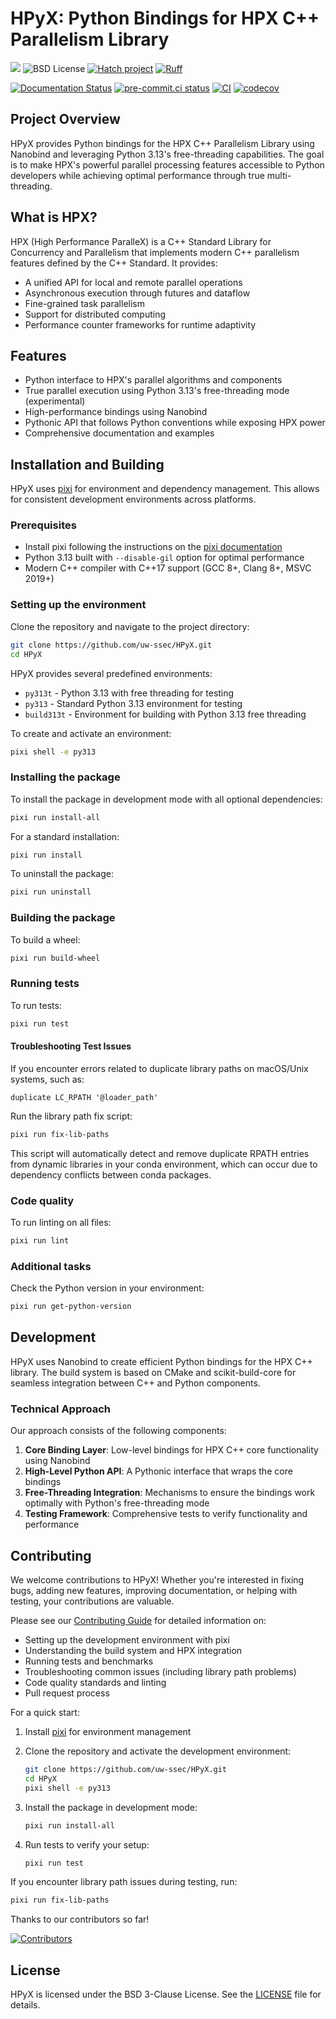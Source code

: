 # HPyX: Python Bindings for HPX C++ Parallelism Library

<span><img src="https://img.shields.io/badge/SSEC-Project-purple?logo=data:image/png;base64,iVBORw0KGgoAAAANSUhEUgAAAA0AAAAOCAQAAABedl5ZAAAACXBIWXMAAAHKAAABygHMtnUxAAAAGXRFWHRTb2Z0d2FyZQB3d3cuaW5rc2NhcGUub3Jnm+48GgAAAMNJREFUGBltwcEqwwEcAOAfc1F2sNsOTqSlNUopSv5jW1YzHHYY/6YtLa1Jy4mbl3Bz8QIeyKM4fMaUxr4vZnEpjWnmLMSYCysxTcddhF25+EvJia5hhCudULAePyRalvUteXIfBgYxJufRuaKuprKsbDjVUrUj40FNQ11PTzEmrCmrevPhRcVQai8m1PRVvOPZgX2JttWYsGhD3atbHWcyUqX4oqDtJkJiJHUYv+R1JbaNHJmP/+Q1HLu2GbNoSm3Ft0+Y1YMdPSTSwQAAAABJRU5ErkJggg==&style=plastic" /><span>
![BSD License](https://badgen.net/badge/license/BSD-3-Clause/blue)
[![Hatch project](https://img.shields.io/badge/%F0%9F%A5%9A-Hatch-4051b5.svg)](https://github.com/pypa/hatch)
[![Ruff](https://img.shields.io/endpoint?url=https://raw.githubusercontent.com/astral-sh/ruff/main/assets/badge/v2.json)](https://github.com/astral-sh/ruff)

[![Documentation Status](https://readthedocs.org/projects/ssec-python-project-template/badge/?version=latest)](https://ssec-python-project-template.readthedocs.io/en/latest/?badge=latest)
[![pre-commit.ci status](https://results.pre-commit.ci/badge/github/uw-ssec/python-project-template/main.svg)](https://results.pre-commit.ci/latest/github/uw-ssec/python-project-template/main)
[![CI](https://github.com/uw-ssec/python-project-template/actions/workflows/ci.yml/badge.svg)](https://github.com/uw-ssec/python-project-template/actions/workflows/ci.yml)
[![codecov](https://codecov.io/gh/uw-ssec/python-project-template/graph/badge.svg?token=13LYMLQBZL)](https://codecov.io/gh/uw-ssec/python-project-template)

## Project Overview

HPyX provides Python bindings for the HPX C++ Parallelism Library using Nanobind
and leveraging Python 3.13's free-threading capabilities. The goal is to make
HPX's powerful parallel processing features accessible to Python developers
while achieving optimal performance through true multi-threading.

## What is HPX?

HPX (High Performance ParalleX) is a C++ Standard Library for Concurrency and
Parallelism that implements modern C++ parallelism features defined by the C++
Standard. It provides:

- A unified API for local and remote parallel operations
- Asynchronous execution through futures and dataflow
- Fine-grained task parallelism
- Support for distributed computing
- Performance counter frameworks for runtime adaptivity

## Features

- Python interface to HPX's parallel algorithms and components
- True parallel execution using Python 3.13's free-threading mode (experimental)
- High-performance bindings using Nanobind
- Pythonic API that follows Python conventions while exposing HPX power
- Comprehensive documentation and examples

## Installation and Building

HPyX uses [pixi](https://pixi.sh/) for environment and dependency management.
This allows for consistent development environments across platforms.

### Prerequisites

- Install pixi following the instructions on the
  [pixi documentation](https://pixi.sh/latest/install/)
- Python 3.13 built with `--disable-gil` option for optimal performance
- Modern C++ compiler with C++17 support (GCC 8+, Clang 8+, MSVC 2019+)

### Setting up the environment

Clone the repository and navigate to the project directory:

```bash
git clone https://github.com/uw-ssec/HPyX.git
cd HPyX
```

HPyX provides several predefined environments:

- `py313t` - Python 3.13 with free threading for testing
- `py313` - Standard Python 3.13 environment for testing
- `build313t` - Environment for building with Python 3.13 free threading

To create and activate an environment:

```bash
pixi shell -e py313
```

### Installing the package

To install the package in development mode with all optional dependencies:

```bash
pixi run install-all
```

For a standard installation:

```bash
pixi run install
```

To uninstall the package:

```bash
pixi run uninstall
```

### Building the package

To build a wheel:

```bash
pixi run build-wheel
```

### Running tests

To run tests:

```bash
pixi run test
```

#### Troubleshooting Test Issues

If you encounter errors related to duplicate library paths on macOS/Unix systems, such as:

```text
duplicate LC_RPATH '@loader_path'
```

Run the library path fix script:

```bash
pixi run fix-lib-paths
```

This script will automatically detect and remove duplicate RPATH entries from dynamic libraries in your conda environment, which can occur due to dependency conflicts between conda packages.

### Code quality

To run linting on all files:

```bash
pixi run lint
```

### Additional tasks

Check the Python version in your environment:

```bash
pixi run get-python-version
```

## Development

HPyX uses Nanobind to create efficient Python bindings for the HPX C++ library.
The build system is based on CMake and scikit-build-core for seamless
integration between C++ and Python components.

### Technical Approach

Our approach consists of the following components:

1. **Core Binding Layer**: Low-level bindings for HPX C++ core functionality
   using Nanobind
2. **High-Level Python API**: A Pythonic interface that wraps the core bindings
3. **Free-Threading Integration**: Mechanisms to ensure the bindings work
   optimally with Python's free-threading mode
4. **Testing Framework**: Comprehensive tests to verify functionality and
   performance

## Contributing

We welcome contributions to HPyX! Whether you're interested in fixing bugs, adding new features, improving documentation, or helping with testing, your contributions are valuable.

Please see our [Contributing Guide](docs/CONTRIBUTING.md) for detailed information on:

- Setting up the development environment with pixi
- Understanding the build system and HPX integration  
- Running tests and benchmarks
- Troubleshooting common issues (including library path problems)
- Code quality standards and linting
- Pull request process

For a quick start:

1. Install [pixi](https://pixi.sh/) for environment management
2. Clone the repository and activate the development environment:

   ```bash
   git clone https://github.com/uw-ssec/HPyX.git
   cd HPyX
   pixi shell -e py313
   ```

3. Install the package in development mode:

   ```bash
   pixi run install-all
   ```

4. Run tests to verify your setup:

   ```bash
   pixi run test
   ```

If you encounter library path issues during testing, run:

```bash
pixi run fix-lib-paths
```

Thanks to our contributors so far!

[![Contributors](https://contrib.rocks/image?repo=uw-ssec/HPyX)](https://github.com/uw-ssec/HPyX/graphs/contributors)

## License

HPyX is licensed under the BSD 3-Clause License. See the [LICENSE](LICENSE) file
for details.
